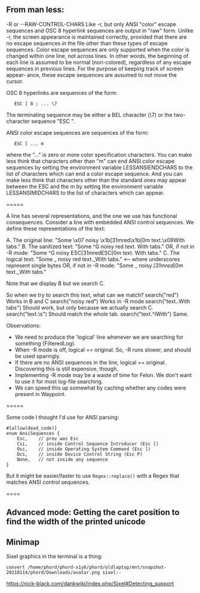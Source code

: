 
## From man less:

   -R or --RAW-CONTROL-CHARS
   Like -r, but only ANSI "color" escape sequences and OSC 8 hyperlink sequences are output in "raw" form.  Unlike -r, the screen appearance is maintained correctly, provided that there are
   no  escape  sequences  in the file other than these types of escape sequences.  Color escape sequences are only supported when the color is changed within one line, not across lines.  In
   other words, the beginning of each line is assumed to be normal (non-colored), regardless of any escape sequences in previous lines.  For the purpose of keeping track of  screen  appear‐
   ance, these escape sequences are assumed to not move the cursor.

   OSC 8 hyperlinks are sequences of the form:

       ESC ] 8 ; ... \7

   The terminating sequence may be either a BEL character (\7) or the two-character sequence "ESC \".

   ANSI color escape sequences are sequences of the form:

       ESC [ ... m

   where  the  "..."  is  zero or more color specification characters.  You can make less think that characters other than "m" can end ANSI color escape sequences by setting the environment
   variable LESSANSIENDCHARS to the list of characters which can end a color escape sequence.  And you can make less think that characters other than the standard ones  may  appear  between
   the ESC and the m by setting the environment variable LESSANSIMIDCHARS to the list of characters which can appear.

=====

 A line has several representations, and the one we use has functional consequences. Consider a line with embedded ANSI
 control sequences.  We define these representations of the text:

 A. The original line:         "Some \x07 noisy \x1b[31mred\x1b[0m text.\x09With tabs."
 B. The sanitized text:        "Some ^G noisy red text.    With tabs."
      OR, if not in -R mode:   "Some ^G noisy ESC[31mredESC[0m text.     With tabs."
 C. The logical text:          "Some _ noisy red text._With tabs."                    <-- where underscores represent single bytes
      OR, if not in -R mode:   "Some _ noisy _[31mred_[0m text._With tabs."

 Note that we display B but we search C.

 So when we try to search this text, what can we match?
     search("red")                Works in B and C
     search("noisy red")          Works in -R mode
     search("text..With tabs")    Should work, but only because we actually search C.
     search("text.\s")            Should match the whole tab.
     search("text.^IWith")        Same.

Observations:
  - We need to produce the 'logical' line whenever we are searching for something (FilteredLog).
  - When -R mode is off, logical == original.  So, -R runs slower, and should be used sparingly.
  - If there are no ANSI sequences in the line, logical == original.  Discovering this is still expensive, though.
  - Implementing -R mode may be a waste of time for Felon.  We don't want to use it for most log-file searching.
  - We can speed this up somewhat by caching whether any codes were present in Waypoint.

=====

Some code I thought I'd use for ANSI parsing:

    #[allow(dead_code)]
    enum AnsiSequences {
        Esc,    // prev was Esc
        Csi,    // inside Control Sequence Introducer (Esc [)
        Osc,    // inside Operating System Command (Esc ])
        Dcs,    // inside Device Control String (Esc P)
        None,   // not inside any sequence
    }


But it might be easier/faster to use `Regex::replace()` with a Regex that matches ANSI control sequences.

====

## Advanced mode: Getting the caret position to find the width of the printed unicode

## Minimap
Sixel graphics in the terminal is a thing:

    convert /home/phord/phord-x1y6/phord/oldlaptop/mnt/snapshot-20210114/phord/Downloads/avatar.png sixel:-

https://nick-black.com/dankwiki/index.php/Sixel#Detecting_support
